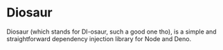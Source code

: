 # Diosaur

Diosaur (which stands for DI-osaur, such a good one tho), is a simple and straightforward dependency
injection library for Node and Deno.